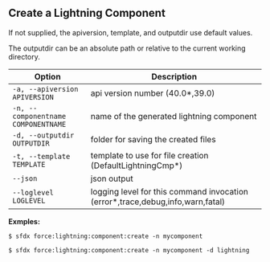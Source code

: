 ## Create a Lightning Component

If not supplied, the apiversion, template, and outputdir use default values.

The outputdir can be an absolute path or relative to the current working directory.



Option | Description
--- | --- 
```-a, --apiversion APIVERSION``` | api version number (40.0*,39.0)
```-n, --componentname COMPONENTNAME``` | name of the generated lightning component
```-d, --outputdir OUTPUTDIR``` | folder for saving the created files
```-t, --template TEMPLATE``` | template to use for file creation (DefaultLightningCmp*)
```--json``` | json output
```--loglevel LOGLEVEL``` | logging level for this command invocation (error*,trace,debug,info,warn,fatal)


__Exmples:__ 

```
$ sfdx force:lightning:component:create -n mycomponent

$ sfdx force:lightning:component:create -n mycomponent -d lightning

```

